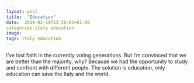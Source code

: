```yaml
---
layout: post
title:  "Education"
date:  2019-02-19T13:56:05+01:00
categories:italy education
image:
tags: italy education
---
```


I’ve lost faith in the currently voting generations. But I’m convinced that we are better than the majority, why? Because we had the opportunity to study and confront with different people. The solution is education, only education can save the Italy and the world.
